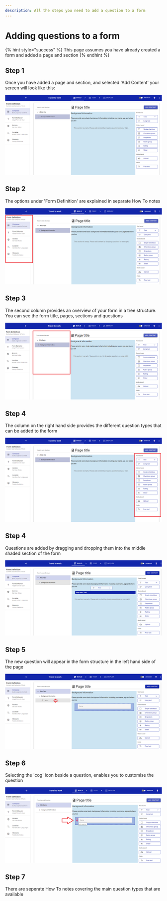 ```yaml
---
description: All the steps you need to add a question to a form
---
```


# Adding questions to a form

{% hint style="success" %}
This page assumes you have already created a form and added a page and section
{% endhint %}

## Step 1

Once you have added a page and section, and selected 'Add Content' your screen will look like this:

![](<../../.gitbook/assets/image (319) (1).png>)

## Step 2

The options under 'Form Definition' are explained in separate How To notes

![](<../../.gitbook/assets/image (303) (1).png>)

## Step 3

The second column provides an overview of your form in a tree structure.  You can see the form title, pages, sections and questions

![](<../../.gitbook/assets/image (306) (1).png>)

## Step 4

The column on the right hand side provides the different question types that can be added to the form

![](<../../.gitbook/assets/image (314).png>)

## Step 4

Questions are added by dragging and dropping them into the middle shaded section of the form

![](<../../.gitbook/assets/image (315) (1).png>)

## Step 5

The new question will appear in the form structure in the left hand side of the page

![](<../../.gitbook/assets/image (323) (1).png>)

## Step 6

Selecting the 'cog' icon beside a question, enables you to customise the question

![](<../../.gitbook/assets/image (304) (1).png>)

## Step 7

There are seperate How To notes covering the main question types that are available
